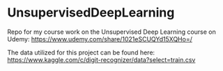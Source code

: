 # UnsupervisedDeepLearning
Repo for my course work on the Unsupervised Deep Learning course on Udemy: https://www.udemy.com/share/1021eSCUQYd15XQHo=/

The data utilized for this project can be found here: https://www.kaggle.com/c/digit-recognizer/data?select=train.csv 